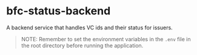 # bfc-status-backend
A backend service that handles VC ids and their status for issuers.

> NOTE: Remember to set the environment variables in the `.env` file in the root directory before running the application.